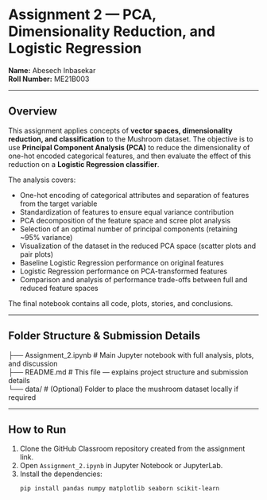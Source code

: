 # Assignment 2 — PCA, Dimensionality Reduction, and Logistic Regression

**Name:** Abesech Inbasekar  
**Roll Number:** ME21B003  

---

## Overview

This assignment applies concepts of **vector spaces, dimensionality reduction, and classification** to the Mushroom dataset. The objective is to use **Principal Component Analysis (PCA)** to reduce the dimensionality of one-hot encoded categorical features, and then evaluate the effect of this reduction on a **Logistic Regression classifier**.

The analysis covers:

- One-hot encoding of categorical attributes and separation of features from the target variable
- Standardization of features to ensure equal variance contribution
- PCA decomposition of the feature space and scree plot analysis
- Selection of an optimal number of principal components (retaining ~95% variance)
- Visualization of the dataset in the reduced PCA space (scatter plots and pair plots)
- Baseline Logistic Regression performance on original features
- Logistic Regression performance on PCA-transformed features
- Comparison and analysis of performance trade-offs between full and reduced feature spaces

The final notebook contains all code, plots, stories, and conclusions.

---

## Folder Structure & Submission Details

├── Assignment_2.ipynb # Main Jupyter notebook with full analysis, plots, and discussion  
├── README.md # This file — explains project structure and submission details  
└── data/ # (Optional) Folder to place the mushroom dataset locally if required  


---

## How to Run

1. Clone the GitHub Classroom repository created from the assignment link.  
2. Open `Assignment_2.ipynb` in Jupyter Notebook or JupyterLab.  
3. Install the dependencies:  
   ```bash
   pip install pandas numpy matplotlib seaborn scikit-learn

